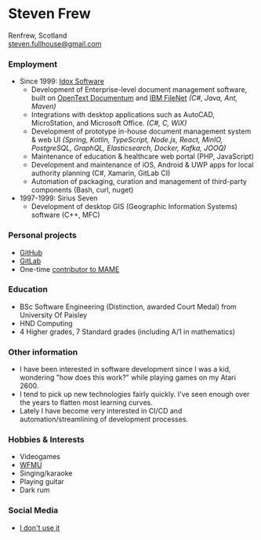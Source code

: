 # Steven Frew
Renfrew, Scotland \
steven.fullhouse@gmail.com

### Employment
* Since 1999: [Idox Software](https://www.idoxgroup.com/)
  * Development of Enterprise-level document management software, built on [OpenText Documentum](https://www.opentext.com/products-and-solutions/products/enterprise-content-management/documentum-platform) and [IBM FileNet](https://www.ibm.com/uk-en/products/filenet-content-manager) _(C#, Java, Ant, Maven)_
  * Integrations with desktop applications such as AutoCAD, MicroStation, and Microsoft Office. _(C#, C, WiX)_
  * Development of prototype in-house document management system & web UI _(Spring, Kotlin, TypeScript, Node.js, React, MinIO, PostgreSQL, GraphQL, Elasticsearch, Docker, Kafka, JOOQ)_
  * Maintenance of education & healthcare web portal (PHP, JavaScript)
  * Development and maintenance of iOS, Android & UWP apps for local authority planning (C#, Xamarin, GitLab CI)
  * Automation of packaging, curation and management of third-party components (Bash, curl, nuget)
* 1997-1999: Sirius Seven
  * Development of desktop GIS (Geographic Information Systems) software (C++, MFC)

### Personal projects
* [GitHub](https://github.com/peeveen?tab=repositories)
* [GitLab](https://gitlab.com/users/peeveen/projects)
* One-time [contributor to MAME](https://wiki.mamedev.org/index.php/MAME_0.34b1)

### Education
* BSc Software Engineering (Distinction, awarded Court Medal) from University Of Paisley
* HND Computing
* 4 Higher grades, 7 Standard grades (including A/1 in mathematics)

### Other information
* I have been interested in software development since I was a kid, wondering "how does this work?" while playing games on my Atari 2600.
* I tend to pick up new technologies fairly quickly. I've seen enough over the years to flatten most learning curves.
* Lately I have become very interested in CI/CD and automation/streamlining of development processes.

### Hobbies & Interests
* Videogames
* [WFMU](https://wfmu.org/)
* Singing/karaoke
* Playing guitar
* Dark rum

### Social Media
* [I don't use it](https://www.youtube.com/watch?v=cDGlN6mluGA)
